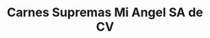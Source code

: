 ---
title: "Carnes Supremas Mi Angel SA de CV"
url: /venustiano-carranza/carnes-supremas-mi-angel-sa-de-cv/
shop: Metzgerei
---